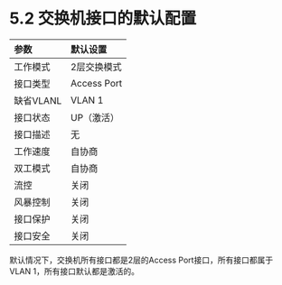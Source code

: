 # 5.2 交换机接口的默认配置

| 参数 | 默认设置 |
| :--- | :--- |
| 工作模式 | 2层交换模式 |
| 接口类型 | Access Port |
| 缺省VLANL | VLAN 1 |
| 接口状态 | UP（激活） |
| 接口描述 | 无 |
| 工作速度 | 自协商 |
| 双工模式 | 自协商 |
| 流控 | 关闭 |
| 风暴控制 | 关闭 |
| 接口保护 | 关闭 |
| 接口安全 | 关闭 |

默认情况下，交换机所有接口都是2层的Access Port接口，所有接口都属于VLAN 1，所有接口默认都是激活的。

